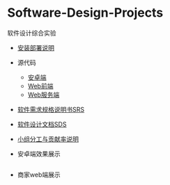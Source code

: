 # Software-Design-Projects
软件设计综合实验

- [安装部署说明](https://github.com/ssad2019/Software-Design-Projects/blob/master/%E5%AE%89%E8%A3%85%E9%83%A8%E7%BD%B2%E8%AF%B4%E6%98%8E.md)

- 源代码
   - [安卓端](https://github.com/ssad2019/EE_easyeat_app)
   - [Web前端](https://github.com/ssad2019/web-client)
   - [Web服务端](https://github.com/ssad2019/Web-Server-Side)
   
- [软件需求规格说明书SRS](https://github.com/ssad2019/Software-Design-Projects/blob/master/%E8%BD%AF%E4%BB%B6%E9%9C%80%E6%B1%82%E8%A7%84%E6%A0%BC%E8%AF%B4%E6%98%8E%E4%B9%A6(SRS).md)
  
- [软件设计文档SDS](https://github.com/ssad2019/Software-Design-Projects/blob/master/%E8%BD%AF%E4%BB%B6%E8%AE%BE%E8%AE%A1%E6%96%87%E6%A1%A3(SDS).md)

- [小组分工与贡献率说明](https://github.com/ssad2019/Software-Design-Projects/blob/master/%E5%B0%8F%E7%BB%84%E5%88%86%E5%B7%A5%E4%B8%8E%E8%B4%A1%E7%8C%AE%E7%8E%87%E8%AF%B4%E6%98%8E.md)

- 安卓端效果展示

![]()


- 商家web端展示

![]()
